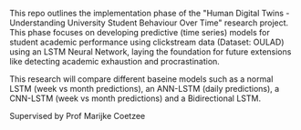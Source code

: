 This repo outlines the implementation phase of the "Human Digital Twins - Understanding University Student Behaviour Over Time" research project. This phase focuses on developing predictive (time series) models for student academic performance using clickstream data (Dataset: OULAD) using an LSTM Neural Network, laying the foundation for future extensions like detecting academic exhaustion and procrastination.

This research will compare different baseine models such as a normal LSTM (week vs month predictions), an ANN-LSTM (daily predictions), a CNN-LSTM (week vs month predictions) and a Bidirectional LSTM.

Supervised by Prof Marijke Coetzee
